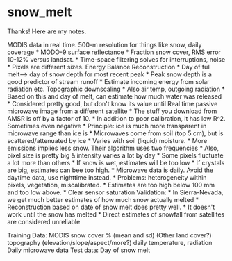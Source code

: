 snow_melt
=========


Thanks!  Here are my notes.

MODIS data in real time. 500-m resolution for things like snow, daily coverage
	* MODO-9 surface reflectance
	* Fraction snow cover, RMS error 10-12% versus landsat.
	* Time-space filtering solves for interruptions, noise
	* Pixels are different sizes.
Energy Balance Reconstruction
	* Day of full melt--> day of snow depth for most recent peak
	* Peak snow depth is a good predictor of stream runoff
	* Estimate incoming energy from solar radiation etc. Topographic downscaling
	* Also air temp, outgoing radiation
	* Based on this and day of melt, can estimate how much water was released
	* Considered pretty good, but don't know its value until 
Real time passive microwave image from a different satellite
	* The stuff you download from AMSR is off by a factor of 10.
	* In addition to poor calibration, it has low R^2. Sometimes even negative
	* Principle: ice is much more transparent in microwave range than ice is
	* Microwaves come from soil (top 5 cm), but is scattered/attenuated by ice
	* Varies with soil (liquid) moisture.
	* More emissions implies less snow.  Their algorithm uses two frequencies
	* Also, pixel size is pretty big & intensity varies a lot by day
		* Some pixels fluctuate a lot more than others
		* If snow is wet, estimates will be too low
		* If crystals are big, estimates can bee too high.
	* Microwave data is daily. Avoid the daytime data, use nighttime instead.
	* Problems: heterogeneity within pixels, vegetation, miscalibrated.
	* Estimates are too high below 100 mm and too low above.
	* Clear sensor saturation
Validation:
	* In Sierra-Nevada, we get much better estimates of how much snow actually melted
	* Reconstruction based on date of snow melt does pretty well.
	* It doesn't work until the snow has melted
	* Direct estimates of snowfall from satellites are considered unreliable


Training Data:
	MODIS snow cover % (mean and sd)
	(Other land cover?)
	topography (elevation/slope/aspect/more?)
	daily temperature, radiation
	Daily microwave data
Test data:
	Day of snow melt

